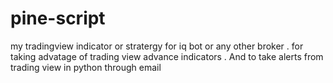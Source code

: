 # pine-script
my tradingview indicator or stratergy for iq bot or any other broker . for taking advatage of trading view advance indicators . And to take alerts from trading view in python through email
